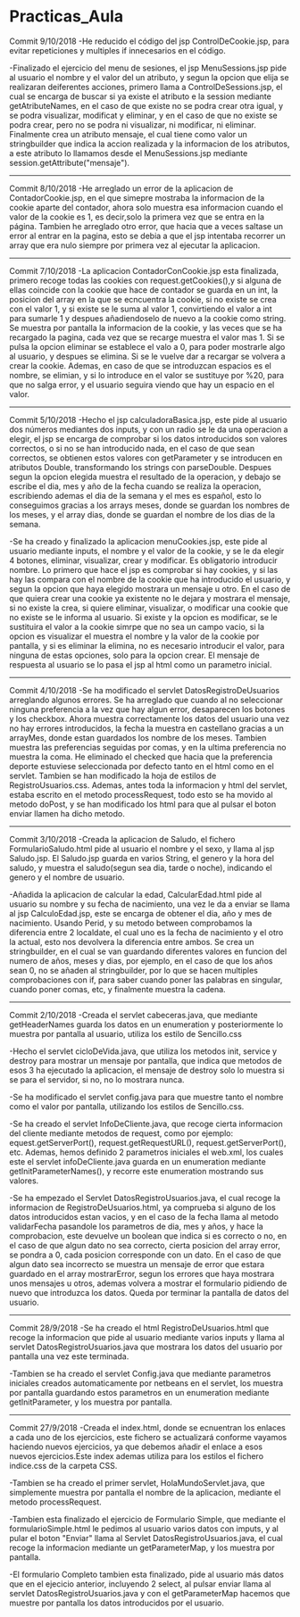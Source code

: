 # Practicas_Aula
Commit 9/10/2018
-He reducido el código del jsp ControlDeCookie.jsp, para evitar repeticiones y multiples if innecesarios en el código.

-Finalizado el ejercicio del menu de sesiones, el jsp MenuSessions.jsp pide al usuario el nombre y el valor del un atributo, y segun la opcion
que elija se realizaran deiferentes acciones, primero llama a ControlDeSessions.jsp, el cual se encarga de buscar si ya existe el atributo e la session
mediante getAtributeNames, en el caso de que existe no se podra crear otra igual, y se podra visualizar, modificat y eliminar, y en el caso de que no
existe se podra crear, pero no se podra ni visualizar, ni modificar, ni eliminar. Finalmente crea un atributo mensaje, el cual tiene
como valor un stringbuilder que indica la accion realizada y la informacion de los atributos, a este atributo lo llamamos desde el MenuSessions.jsp
mediante session.getAttribute("mensaje").


----------------
Commit 8/10/2018
-He arreglado un error de la aplicacion de ContadorCookie.jsp, en el que simepre mostraba la informacion de la cookie aparte del contador,
ahora solo muestra esa informacion cuando el valor de la cookie es 1, es decir,solo la primera vez que se entra en la página.
Tambien he arreglado otro error, que hacia que a veces saltase un error al entrar en la pagina,
esto se debia a que el jsp intentaba recorrer un array que era nulo siempre por primera vez al ejecutar la aplicacion.




----------------
Commit 7/10/2018
-La aplicacion ContadorConCookie.jsp esta finalizada, primero recoge todas las cookies con request.getCookies(),y si alguna de ellas coincide con
la cookie que hace de contador se guarda en un int, la posicion del array en la que se ecncuentra la cookie, si no existe se crea con el valor 1,
y si existe se le suma al valor 1, convirtiendo el valor a int para sumarle 1 y despues añadiendoselo de nuevo a la cookie como string.
Se muestra por pantalla la informacion de la cookie, y las veces que se ha recargado la pagina, cada vez que se recarge muestra el valor mas 1.
Si se pulsa la opcion eliminar se establece el valo a 0, para poder mostrarle algo al usuario, y despues se elimina. Si se le vuelve dar a recargar
se volvera a crear la cookie. Ademas, en caso de que se introduzcan espacios es el nombre, se elimian, y si lo introduce en el valor se sustituye
por %20, para que no salga error, y el usuario seguira viendo que hay un espacio en el valor.




----------------
Commit 5/10/2018
-Hecho el jsp calculadoraBasica.jsp, este pide al usuario dos números mediantes dos inputs, y con un radio se le da una operacion a elegir,
el jsp se encarga de comprobar si los datos introducidos son valores correctos, o si no se han introducido nada, en el caso de que sean correctos,
se obtienen estos valores con getParameter y se introducen en atributos Double, transformando los strings con parseDouble.
Despues segun la opcion elegida muestra el resultado de la operacion, y debajo se escribe el dia, mes y año de la fecha cuando se realiza la operacion,
escribiendo ademas el dia de la semana y el mes es español, esto lo conseguimos gracias a los arrays meses, donde se guardan los nombres de los meses,
y el array dias, donde se guardan el nombre de los dias de la semana.

-Se ha creado y finalizado la aplicacion menuCookies.jsp, este pide al usuario mediante inputs, el nombre y el valor de la cookie, y se le da elegir
4 botones, eliminar, visualizar, crear y modificar. Es obligatorio introducir nombre. Lo primero que hace el jsp es comprobar si hay cookies, y si las hay
las compara con el nombre de la cookie que ha introducido el usuario, y segun la opcion que haya elegido mostrara un mensaje u otro.
En el caso de que quiera crear una cookie ya existente no le dejara y mostrara el mensaje, si no existe la crea, si quiere eliminar, visualizar, o modificar
una cookie que no existe se le informa al usuario. Si existe y la opcion es modificar, se le sustituira el valor a la cookie simrpe que no sea un campo vacio,
si la opcion es visualizar el muestra el nombre y la valor de la cookie por pantalla, y si es eliminar la elimina, no es necesario introducir el valor,
para ninguna de estas opciones, solo para la opcion crear.
El mensaje de respuesta al usuario se lo pasa el jsp al html como un parametro inicial.






----------------
Commit 4/10/2018
-Se ha modificado el servlet DatosRegistroDeUsuarios arreglando algunos errores.
Se ha arreglado que cuando al no seleccionar ninguna preferencia a la vez que hay algun error, desaparecen los botones y los checkbox.
Ahora muestra correctamente los datos del usuario una vez no hay errores introducidos, la fecha la muestra en castellano gracias a un arrayMes,
donde estan guardados los nombre de los meses. Tambien muestra las preferencias seguidas por comas, y en la ultima preferencia no muestra la coma.
He eliminado el checked que hacia que la preferencia deporte estuviese seleccionada por defecto tanto en el html como en el servlet.
Tambien se han modificado la hoja de estilos de RegistroUsuarios.css.
Ademas, antes toda la informacion y html del servlet, estaba escrito en el metodo processRequest, todo esto se ha movido al metodo doPost, y
se han modificado los html para que al pulsar el boton enviar llamen ha dicho metodo.






----------------
Commit 3/10/2018
-Creada la aplicacion de Saludo, el fichero FormularioSaludo.html pide al usuario el nombre y el sexo, y llama al jsp Saludo.jsp.
El Saludo.jsp guarda en varios String, el genero y la hora del saludo, y muestra el saludo(segun sea dia, tarde o noche),
indicando el genero y el nombre de usuario.

-Añadida la aplicacion de calcular la edad, CalcularEdad.html  pide al usuario su nombre y su fecha de nacimiento, una vez le da a enviar se llama al jsp CalculoEdad.jsp,
este se encarga de obtener el dia, año y mes de nacimiento. Usando Perid, y su metodo between comprobamos la diferencia entre 2 localdate, el cual
uno es la fecha de nacimiento y el otro la actual, esto nos devolvera la diferencia entre ambos. Se crea un stringbuilder, en el cual se van
guardando diferentes valores en funcion del numero de años, meses y dias, por ejemplo, en el caso de que los años sean 0, no se añaden al stringbuilder,
por lo que se hacen multiples comprobaciones con if, para saber cuando poner las palabras en singular, cuando poner comas, etc, y finalmente muestra la cadena.







----------------
Commit 2/10/2018
-Creada el servlet cabeceras.java, que mediante getHeaderNames guarda los datos en un enumeration y posteriormente lo muestra
por pantalla al usuario, utiliza los estilo de Sencillo.css

-Hecho el servlet cicloDeVida.java, que utiliza los metodos init, service y destroy para mostrar un mensaje por pantalla, que indica que
metodos de esos 3 ha ejecutado la aplicacion, el mensaje de destroy solo lo muestra si se para el servidor, si no, no lo mostrara nunca.

-Se ha modificado el servlet config.java para que muestre tanto el nombre como el valor por pantalla, utilizando los estilos de Sencillo.css.

-Se ha creado el servlet InfoDeCliente.java, que recoge cierta informacion del cliente mediante metodos de request, como por ejemplo:
equest.getServerPort(), request.getRequestURL(), request.getServerPort(), etc. Ademas, hemos definido 2 parametros iniciales el web.xml,
los cuales este el servlet infoDeCliente.java guarda en un enumeration mediante getInitParameterNames(), y recorre este enumeration mostrando sus valores.

-Se ha empezado el Servlet DatosRegistroUsuarios.java, el cual recoge la informacion de RegistroDeUsuarios.html, ya comprueba si alguno de los datos
introducidos estan vacios, y en el caso de la fecha llama al metodo validarFecha pasandole los parametros de dia, mes y años, y hace la comprobacion,
este devuelve un boolean que indica si es correcto o no, en el caso de que algun dato no sea correcto, cierta posicion del array error, se pondra a 0,
cada posicion corresponde con un dato. En el caso de que algun dato sea incorrecto se muestra un mensaje de error que estara guardado en el array
mostrarError, segun los errores que haya mostrara unos mensajes u otros, ademas volvera a mostrar el formulario pidiendo de nuevo que introduzca los datos.
Queda por terminar la pantalla de datos del usuario.







----------------
Commit 28/9/2018
-Se ha creado el html RegistroDeUsuarios.html que recoge la informacion que pide al usuario mediante varios inputs y llama al servlet DatosRegistroUsuarios.java
que mostrara los datos del usuario por pantalla una vez este terminada.

-Tambien se ha creado el servlet Config.java que mediante parametros iniciales creados automaticamente por netbeans en el servlet, los muestra
por pantalla guardando estos parametros en un enumeration mediante getInitParameter, y los muestra por pantalla.






----------------
Commit 27/9/2018
-Creada el index.html, donde se ecnuentran los enlaces a cada uno de los ejercicios, este fichero se actualizará
conforme vayamos haciendo nuevos ejercicios, ya que debemos añadir el enlace a esos nuevos ejercicios.Este index ademas utiliza
para los estilos el fichero indice.css de la carpeta CSS.

-Tambien se ha creado el primer servlet, HolaMundoServlet.java, que simplemente muestra por pantalla el nombre de la aplicacion, mediante el metodo
processRequest.

-Tambien esta finalizado el ejercicio de Formulario Simple, que mediante el formularioSimple.html le pedimos al usuario varios datos con imputs,
y al pular el boton "Enviar" llama al Servlet DatosRegistroUsuarios.java, el cual recoge la informacion mediante un getParameterMap,
y los muestra por pantalla.

-El formulario Completo tambien esta finalizado, pide al usuario más datos que en el ejecicio anterior, incluyendo 2 select, al pulsar enviar llama al
servlet DatosRegistroUsuarios.java y con el getParameterMap hacemos que muestre por pantalla los datos introducidos por el usuario.
